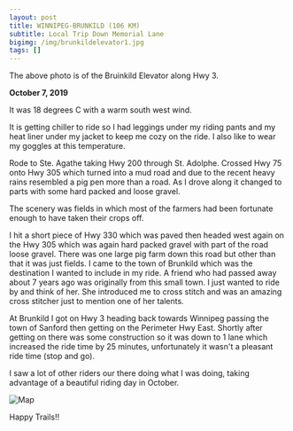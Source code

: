 ```yaml
---
layout: post
title: WINNIPEG-BRUNKILD (106 KM)
subtitle: Local Trip Down Memorial Lane
bigimg: /img/brunkildelevator1.jpg
tags: []
---
```



The above photo is of the Bruinkild Elevator along Hwy 3.

**October 7, 2019**

It was 18 degrees C with a warm south west wind.

It is getting chiller to ride so I had leggings under my riding pants and my heat liner under my jacket to keep me cozy on the ride. I also like to wear my goggles at this temperature. 

Rode to Ste. Agathe taking Hwy 200 through St. Adolphe. Crossed Hwy 75 onto Hwy 305 which turned into a mud road and due to the recent heavy rains resembled a pig pen more than a road. As I drove along it changed to parts with some hard packed and loose gravel.

The scenery was fields in which most of the farmers had been fortunate enough to have taken their crops off.

I hit a short piece of Hwy 330 which was paved then headed west again on the Hwy 305 which was again hard packed gravel with part of the road loose gravel. There was one large pig farm down this road but other than that it was just fields. I came to the town of Brunkild which was the destination I wanted to include in my ride. A friend who had passed away about 7 years ago was originally from this small town. I just wanted to ride by and think of her. She introduced me to cross stitch and was an amazing cross stitcher just to mention one of her talents.

At Brunkild I got on Hwy 3 heading back towards Winnipeg passing the town of Sanford then getting on the Perimeter Hwy East. Shortly after getting on there was some construction so it was down to 1 lane which increased the ride time by 25 minutes, unfortunately it wasn't a pleasant ride time (stop and go).

I saw a lot of other riders our there doing what I was doing, taking advantage of a beautiful riding day in October.


![Map](https://klovetri.github.io/img/Brunkild.png)


Happy Trails!!
